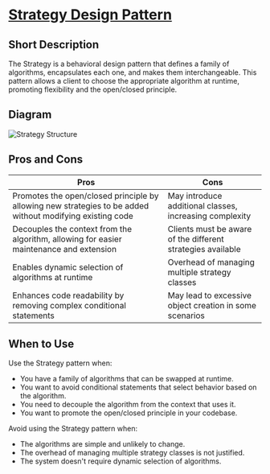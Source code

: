 # [Strategy Design Pattern](https://refactoring.guru/design-patterns/strategy)

## Short Description

The Strategy is a behavioral design pattern that defines a family of algorithms, encapsulates each one, and makes them interchangeable. This pattern allows a client to choose the appropriate algorithm at runtime, promoting flexibility and the open/closed principle.

## Diagram

![Strategy Structure](https://refactoring.guru/images/patterns/diagrams/strategy/structure.png)

## Pros and Cons

| Pros                                                                 | Cons                                                                 |
|----------------------------------------------------------------------|----------------------------------------------------------------------|
| Promotes the open/closed principle by allowing new strategies to be added without modifying existing code | May introduce additional classes, increasing complexity             |
| Decouples the context from the algorithm, allowing for easier maintenance and extension | Clients must be aware of the different strategies available          |
| Enables dynamic selection of algorithms at runtime                   | Overhead of managing multiple strategy classes                      |
| Enhances code readability by removing complex conditional statements | May lead to excessive object creation in some scenarios             |

## When to Use

Use the Strategy pattern when:

- You have a family of algorithms that can be swapped at runtime.
- You want to avoid conditional statements that select behavior based on the algorithm.
- You need to decouple the algorithm from the context that uses it.
- You want to promote the open/closed principle in your codebase.

Avoid using the Strategy pattern when:

- The algorithms are simple and unlikely to change.
- The overhead of managing multiple strategy classes is not justified.
- The system doesn't require dynamic selection of algorithms.
